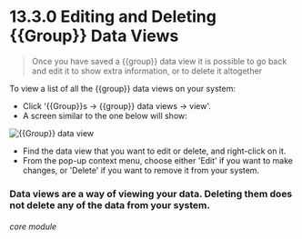 # 13.3.0 Editing and Deleting {{Group}} Data Views

> Once you have saved a {{group}} data view it is possible to go back and edit it to show extra information, or to delete it altogether



To view a list of all the {{group}} data views on your system:
- Click '{{Group}}s -> {{group}} data views -> view'. 
- A screen similar to the one below will show:

![{{Group}} data view](112a.png )

- Find the data view that you want to edit or delete, and right-click on it. 
- From the pop-up context menu, choose either 'Edit' if you want to make changes, or 'Delete' if you want to remove it from your system. 

### Data views are a way of viewing your data. Deleting them does not delete any of the data from your system.


###### core module

